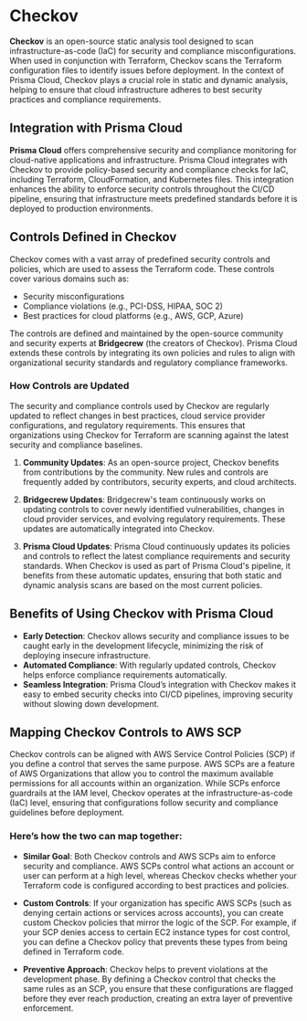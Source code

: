# Checkov

**Checkov** is an open-source static analysis tool designed to scan infrastructure-as-code (IaC) for security and compliance misconfigurations. When used in conjunction with Terraform, Checkov scans the Terraform configuration files to identify issues before deployment. In the context of Prisma Cloud, Checkov plays a crucial role in static and dynamic analysis, helping to ensure that cloud infrastructure adheres to best security practices and compliance requirements.

## Integration with Prisma Cloud

**Prisma Cloud** offers comprehensive security and compliance monitoring for cloud-native applications and infrastructure. Prisma Cloud integrates with Checkov to provide policy-based security and compliance checks for IaC, including Terraform, CloudFormation, and Kubernetes files. This integration enhances the ability to enforce security controls throughout the CI/CD pipeline, ensuring that infrastructure meets predefined standards before it is deployed to production environments.

## Controls Defined in Checkov

Checkov comes with a vast array of predefined security controls and policies, which are used to assess the Terraform code. These controls cover various domains such as:
- Security misconfigurations
- Compliance violations (e.g., PCI-DSS, HIPAA, SOC 2)
- Best practices for cloud platforms (e.g., AWS, GCP, Azure)

The controls are defined and maintained by the open-source community and security experts at **Bridgecrew** (the creators of Checkov). Prisma Cloud extends these controls by integrating its own policies and rules to align with organizational security standards and regulatory compliance frameworks.

### How Controls are Updated

The security and compliance controls used by Checkov are regularly updated to reflect changes in best practices, cloud service provider configurations, and regulatory requirements. This ensures that organizations using Checkov for Terraform are scanning against the latest security and compliance baselines.

1. **Community Updates**: As an open-source project, Checkov benefits from contributions by the community. New rules and controls are frequently added by contributors, security experts, and cloud architects.
   
2. **Bridgecrew Updates**: Bridgecrew's team continuously works on updating controls to cover newly identified vulnerabilities, changes in cloud provider services, and evolving regulatory requirements. These updates are automatically integrated into Checkov.

3. **Prisma Cloud Updates**: Prisma Cloud continuously updates its policies and controls to reflect the latest compliance requirements and security standards. When Checkov is used as part of Prisma Cloud's pipeline, it benefits from these automatic updates, ensuring that both static and dynamic analysis scans are based on the most current policies.

## Benefits of Using Checkov with Prisma Cloud

- **Early Detection**: Checkov allows security and compliance issues to be caught early in the development lifecycle, minimizing the risk of deploying insecure infrastructure.
- **Automated Compliance**: With regularly updated controls, Checkov helps enforce compliance requirements automatically.
- **Seamless Integration**: Prisma Cloud’s integration with Checkov makes it easy to embed security checks into CI/CD pipelines, improving security without slowing down development.

## Mapping Checkov Controls to AWS SCP

Checkov controls can be aligned with AWS Service Control Policies (SCP) if you define a control that serves the same purpose. AWS SCPs are a feature of AWS Organizations that allow you to control the maximum available permissions for all accounts within an organization. While SCPs enforce guardrails at the IAM level, Checkov operates at the infrastructure-as-code (IaC) level, ensuring that configurations follow security and compliance guidelines before deployment.

### Here’s how the two can map together:

- **Similar Goal**: Both Checkov controls and AWS SCPs aim to enforce security and compliance. AWS SCPs control what actions an account or user can perform at a high level, whereas Checkov checks whether your Terraform code is configured according to best practices and policies.

- **Custom Controls**: If your organization has specific AWS SCPs (such as denying certain actions or services across accounts), you can create custom Checkov policies that mirror the logic of the SCP. For example, if your SCP denies access to certain EC2 instance types for cost control, you can define a Checkov policy that prevents these types from being defined in Terraform code.

- **Preventive Approach**: Checkov helps to prevent violations at the development phase. By defining a Checkov control that checks the same rules as an SCP, you ensure that these configurations are flagged before they ever reach production, creating an extra layer of preventive enforcement.

